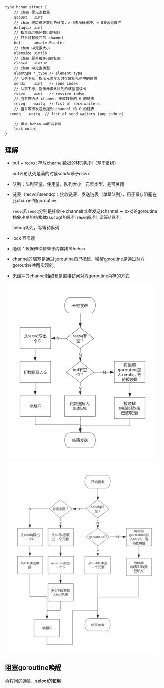 ```golang
type hchan struct {
	// chan 里元素数量
	qcount   uint
	// chan 底层循环数组的长度，> 0表示有缓冲，= 0表示无缓冲
	dataqsiz uint
	// 指向底层循环数组的指针
	// 只针对有缓冲的 channel
	buf      unsafe.Pointer
	// chan 中元素大小
	elemsize uint16
	// chan 是否被关闭的标志
	closed   uint32
	// chan 中元素类型
	elemtype *_type // element type
	// 队列下标，指示元素写入时存放到队列中的位置
	sendx    uint   // send index
	// 队列下标，指示元素从队列的该位置读出
	recvx    uint   // receive index
	// 当前等待从 channel 接收数据的 G 的链表
	recvq    waitq  // list of recv waiters
	// 当前等待发送数据到 channel 的 G 的链表
  sendq    waitq  // list of send waiters (pop todo g)

	// 保护 hchan 中所有字段
	lock mutex
}
```





## 理解

- buf + recvx: 存放channel数据的环形队列（基于数组）

  buf环形队列是满的时候*sendx等于*recvx

- 队列：队列容量、使用量、队列大小、元素类型、是否关闭

- 链表（recvq和sendq）：接收链表、发送链表（单享队列），用于保存阻塞在此channel的goroutine
  
  `recvq`和`sendq`分别是接收(<-channel)或者发送(channel <- xxx)的goroutine抽象出来的结构体(sudog)的队列
  recvq队列, 读等待队列
  
  sendq队列，写等待队列
  
- lock 互斥锁

- 通信：数据传递依赖于内存拷贝hchan

- channel的阻塞是通过goroutine自己挂起，唤醒goroutine是通过对方goroutine唤醒实现的。

- 无缓冲的channel始终都是直接访问对方goroutine内存的方式

![img](assets/1460000020286681.png)



![img](assets/1460000020286683.png)

## 阻塞goroutine唤醒



协程间的通信，**select的使用**